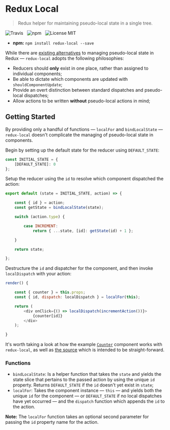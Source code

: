 # Redux Local

> Redux helper for maintaining pseudo-local state in a single tree.

![Travis](http://img.shields.io/travis/Wildhoney/ReduxLocal.svg?style=flat-square)
&nbsp;
![npm](http://img.shields.io/npm/v/redux-local.svg?style=flat-square)
&nbsp;
![License MIT](http://img.shields.io/badge/license-mit-lightgrey.svg?style=flat-square)

* **npm:** `npm install redux-local --save`

While there are [existing alternatives](https://github.com/threepointone/redux-react-local) to managing pseudo-local state in Redux &mdash; `redux-local` adopts the following philosophies:

* Reducers should **only** exist in one place, rather than assigned to individual components;
* Be able to dictate which components are updated with `shouldComponentUpdate`;
* Provide an overt distinction between standard dispatches and pseudo-local dispatches;
* Allow actions to be written **without** pseudo-local actions in mind;

## Getting Started

By providing only a handful of functions &mdash; `localFor` and `bindLocalState` &mdash; `redux-local` doesn't complicate the managing of pseudo-local state in components.

Begin by setting up the default state for the reducer using `DEFAULT_STATE`:

```javascript
const INITIAL_STATE = {
    [DEFAULT_STATE]: 0
};
```

Setup the reducer using the `id` to resolve which component dispatched the action:

```javascript
export default (state = INITIAL_STATE, action) => {

    const { id } = action;
    const getState = bindLocalState(state);

    switch (action.type) {

        case INCREMENT:
            return { ...state, [id]: getState(id) + 1 };

    }

    return state;

};
```

Destructure the `id` and dispatcher for the component, and then invoke `localDispatch` with your action:

```javascript
render() {

    const { counter } = this.props;
    const { id, dispatch: localDispatch } = localFor(this);

    return (
        <div onClick={() => localDispatch(incrementAction())}>
            {counter[id]}
        </div>
    );

}
```

It's worth taking a look at how the example [`Counter`](https://github.com/Wildhoney/ReduxLocal/blob/master/example/js/components/counter.js) component works with `redux-local`, as well as [the source](https://github.com/Wildhoney/ReduxLocal/blob/master/src/redux-local.js) which is intended to be straight-forward.

### Functions

* `bindLocalState`: Is a helper function that takes the `state` and yields the state slice that pertains to the passed action by using the unique `id` property. Returns `DEFAULT_STATE` if the `id` doesn't yet exist in `state`;
* `localFor`: Takes the component instance &mdash; `this` &mdash; and yields both the unique `id` for the component &mdash; or `DEFAULT_STATE` if no local dispatches have yet occurred &mdash; and the `dispatch` function which appends the `id` to the action.

**Note:** The `localFor` function takes an optional second parameter for passing the `id` property name for the action.
